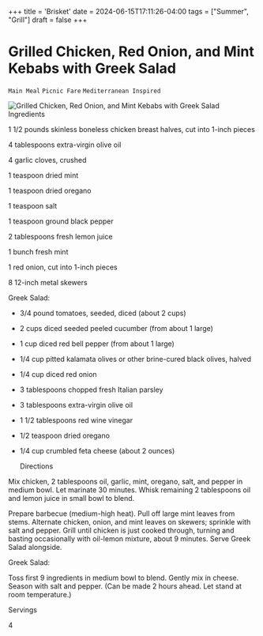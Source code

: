+++
title = 'Brisket'
date = 2024-06-15T17:11:26-04:00
tags = ["Summer", "Grill"]
draft = false
+++
# Grilled Chicken, Red Onion, and Mint Kebabs with Greek Salad

`Main Meal` `Picnic Fare` `Mediterranean Inspired`

 ![Grilled Chicken, Red Onion, and Mint Kebabs with Greek Salad](http://www.epicurious.com/images/recipesmenus/2001/2001_july/105308_116.jpg)   Ingredients  

  1 1/2 pounds skinless boneless chicken breast halves, cut into 1-inch pieces

4 tablespoons extra-virgin olive oil

4 garlic cloves, crushed

1 teaspoon dried mint

1 teaspoon dried oregano

1 teaspoon salt

1 teaspoon ground black pepper

2 tablespoons fresh lemon juice

1 bunch fresh mint

1 red onion, cut into 1-inch pieces

8 12-inch metal skewers

Greek Salad:

 * 3/4 pound tomatoes, seeded, diced (about 2 cups)

 * 2 cups diced seeded peeled cucumber (from about 1 large)

 * 1 cup diced red bell pepper (from about 1 large)

 * 1/4 cup pitted kalamata olives or other brine-cured black olives, halved

 * 1/4 cup diced red onion

 * 3 tablespoons chopped fresh Italian parsley

 * 3 tablespoons extra-virgin olive oil

 * 1 1/2 tablespoons red wine vinegar

 * 1/2 teaspoon dried oregano

 * 1/4 cup crumbled feta cheese (about 2 ounces)

  

   Directions  

  Mix chicken, 2 tablespoons oil, garlic, mint, oregano, salt, and pepper in medium bowl. Let marinate 30 minutes. Whisk remaining 2 tablespoons oil and lemon juice in small bowl to blend.

Prepare barbecue (medium-high heat). Pull off large mint leaves from stems. Alternate chicken, onion, and mint leaves on skewers; sprinkle with salt and pepper. Grill until chicken is just cooked through, turning and basting occasionally with oil-lemon mixture, about 9 minutes. Serve Greek Salad alongside. 

Greek Salad:

Toss first 9 ingredients in medium bowl to blend. Gently mix in cheese. Season with salt and pepper. (Can be made 2 hours ahead. Let stand at room temperature.)

  

   Servings  

  4  

 
